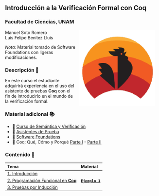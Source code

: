 ## Introducción a la Verificación Formal con Coq
### Facultad de Ciencias, UNAM

<img src="imagenes/portada.png" align="right" height="250" width="250" hspace="10">

Manuel Soto Romero   
Luis Felipe Benítez Lluis	

*Nota:* Material tomado de Software Foundations con ligeras modificaciones.

### Descripción :memo:

En este curso el estudiante adquirirá experiencia en el uso del asistente de pruebas __Coq__ con el
fin de introducirlo en el mundo de la verificación formal. 

### Material adicional :books:

- :link: [Curso de Semántica y Verificación](https://semanticafc.gitlab.io/20221/)
- :link: [Asistentes de Prueba](https://drive.google.com/file/d/1Y4_wGihm733smdotbh40X_M0XyPpq3rF/view?usp=sharing)
- :link: [Software Foundations](https://softwarefoundations.cis.upenn.edu/)
- :link: Coq: Qué, Cómo y Porqué [Parte I](https://youtu.be/CZ0rU-CQ66Q) - [Parte II](https://www.youtube.com/watch?v=MpqmCCxtzjY) 

### Contenido :date:

| Tema                                                     | Material                                        |
| :------------------------------------------------------- | :-------                                        |
| [1. Introducción](tema01/README.md)                      |                                                 |
| [2. Programación Funcional en __Coq__](tema02/README.md) | [**`Ejemplo 1`**](scripts_coq/SVcoq_ejemplo1.v) |
| [3. Pruebas por Inducción](tema03/README.md)             |                                                 |

